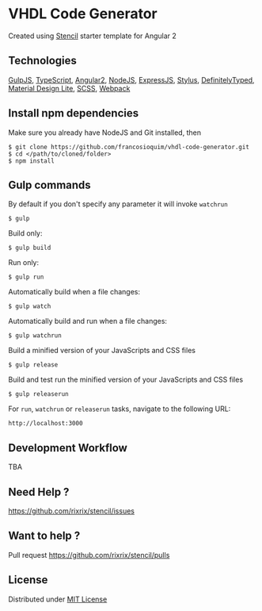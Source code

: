 # VHDL Code Generator


Created using [Stencil](https://github.com/rixrix/stencil) starter template for Angular 2

## Technologies

[GulpJS](http://gulpjs.com/), [TypeScript](http://www.typescriptlang.org/), [Angular2](https://angular.io/), 
[NodeJS](https://nodejs.org/), [ExpressJS](http://expressjs.com/), [Stylus](http://learnboost.github.io/stylus/),
[DefinitelyTyped](http://definitelytyped.org/tsd/), [Material Design Lite](https://www.getmdl.io/), [SCSS](http://sass-lang.com/),
[Webpack](https://webpack.github.io/)

## Install npm dependencies

Make sure you already have NodeJS and Git installed, then

```
$ git clone https://github.com/francosioquim/vhdl-code-generator.git
$ cd </path/to/cloned/folder>
$ npm install
```

## Gulp commands

By default if you don't specify any parameter it will invoke `watchrun`

```
$ gulp
```

Build only:

```
$ gulp build
```

Run only:

```
$ gulp run
```

Automatically build when a file changes:

```
$ gulp watch
```

Automatically build and run when a file changes:

```
$ gulp watchrun
```

Build a minified version of your JavaScripts and CSS files
 
```
$ gulp release
```

Build and test run the minified version of your JavaScripts and CSS files 

```
$ gulp releaserun
```

For `run`, `watchrun` or `releaserun` tasks, navigate to the following URL:

```
http://localhost:3000
```

## Development Workflow

TBA

## Need Help ?

https://github.com/rixrix/stencil/issues

## Want to help ?

Pull request https://github.com/rixrix/stencil/pulls

## License

Distributed under [MIT License](http://opensource.org/licenses/MIT)
